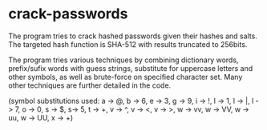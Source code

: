 # crack-passwords
The program tries to crack hashed passwords given their hashes and salts. The targeted hash function is SHA-512 with results truncated to 256bits. 

The program tries various techniques by combining dictionary words, prefix/sufix words with guess strings, 
substitute for uppercase letters and other symbols, as well as brute-force on specified character set. 
Many other techniques are further detailed in the code.

(symbol substitutions used: a -> @, b -> 6, e -> 3, g -> 9, i -> !, l -> 1, l -> |, l -> 7, o -> 0, s -> $, s-> 5, 
t -> +, v -> ^, v -> <, v -> >, w -> vv, w -> VV, w -> uu, w -> UU, x -> +)
